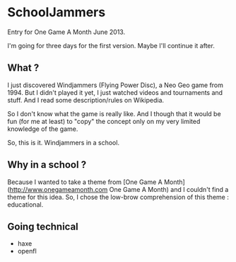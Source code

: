 # SchoolJammers

Entry for One Game A Month June 2013.

I'm going for three days for the first version.
Maybe I'll continue it after.

## What ?

I just discovered Windjammers (Flying Power Disc), a Neo Geo game from 1994.
But I didn't played it yet, I just watched videos and tournaments and stuff.
And I read some description/rules on Wikipedia.

So I don't know what the game is really like.
And I though that it would be fun (for me at least) to "copy" the concept only on my very limited knowledge of the game.

So, this is it.
Windjammers in a school.

## Why in a school ?

Because I wanted to take a theme from [One Game A Month](http://www.onegameamonth.com One Game A Month) and I couldn't find a theme for this idea.
So, I chose the low-brow comprehension of this theme : educational.

## Going technical

* haxe
* openfl